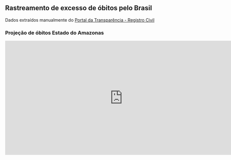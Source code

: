 ## Rastreamento de excesso de óbitos pelo Brasil

[](https://davidscamurca.github.io/tracking-excess-deaths)

Dados extraídos manualmente do [Portal da Transparência - Registro Civil](https://transparencia.registrocivil.org.br/registros)

### Projeção de óbitos Estado do Amazonas

<iframe width="758.5" height="371" seamless frameborder="0" scrolling="no" src="https://docs.google.com/spreadsheets/d/e/2PACX-1vR4L_fbxtdMS7w1YBtdumoHvwWA5DCNsoo2qfT4PRv3-oHSGBqhM8VfzUqZq77adXYUkbQeV55zucqe/pubchart?oid=1542325560&amp;format=interactive"></iframe>
